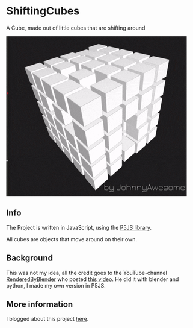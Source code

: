 # ShiftingCubes
A Cube, made out of little cubes that are shifting around

![Shifting Cubes](https://raw.githubusercontent.com/johnnyawesome/ShiftingCubes/master/ShiftingCubes/DemoImages/ShiftingCubes.gif)

## Info

The Project is written in JavaScript, using the [P5JS library](https://p5js.org/).

All cubes are objects that move around on their own.

## Background

This was not my idea, all the credit goes to the YouTube-channel [RenderedByBlender](https://www.youtube.com/channel/UCjwgRphtiLuhYVlEv_0sEdw) who posted [this video](https://www.youtube.com/watch?v=S7kdxLIwsIA).
He did it with blender and python, I made my own version in P5JS.

## More information

I blogged about this project [here](https://breaksome.tech/coding-shifting-cubes-in-p5js/).
